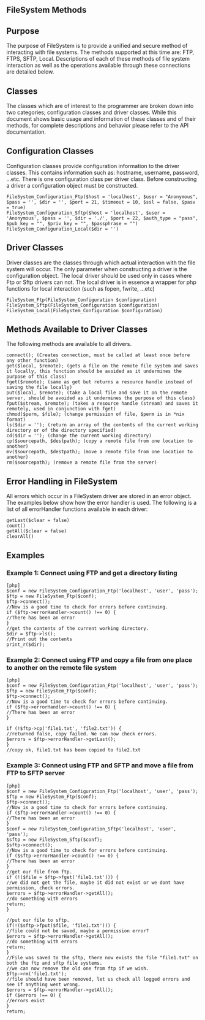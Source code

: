 FileSystem Methods
----------------------------------------

## Purpose
The purpose of FileSystem is to provide a unified and secure method of
interacting with file systems. The methods supported at this time
are: FTP, FTPS, SFTP, Local. Descriptions of each of these methods
of file system interaction as well as the operations available
through these connections are detailed below.

## Classes
The classes which are of interest to the programmer are broken down into
two categories; configuration classes and driver classes. While this
document shows basic usage and information of these classes and of
their methods, for complete descriptions and behavior please refer to
the API documentation.

## Configuration Classes
Configuration classes provide configuration information to the driver classes. This
contains information such as: hostname, username, password, ...etc.
There is one configuration class per driver class. Before
constructing a driver a configuration object must be constructed.

    FileSystem_Configuration_Ftp($host = 'localhost', $user = "Anonymous", $pass = '', $dir = '', $port = 21, $timeout = 10, $ssl = false, $pasv = true)
    FileSystem_Configuration_Sftp($host = 'localhost', $user = 'Anonymous', $pass = '', $dir = './', $port = 22, $auth_type = "pass", $pub_key = "", $priv_key = "", $passphrase = "")
    FileSystem_Configuration_Local($dir = '')

## Driver Classes
Driver classes are the classes through which actual interaction with the
file system will occur. The only parameter when constructing a driver
is the configuration object. The local driver should be used only in
cases where Ftp or Sftp drivers can not. The local driver is in
essence a wrapper for php functions for local interaction (such as
fopen, fwrite, ...etc)

    FileSystem_Ftp(FileSystem_Configuration $configuration)
    FileSystem_Sftp(FileSystem_Configuration $configuration)
    FileSystem_Local(FileSystem_Configuration $configuration)


## Methods Available to Driver Classes

The following methods are available to all drivers.

    connect(); (Creates connection, must be called at least once before any other function)
    get($local, $remote); (gets a file on the remote file system and saves it locally, this function should be avoided as it undermines the purpose of this class)
    fget($remote); (same as get but returns a resource handle instead of saving the file locally)
    put($local, $remote); (take a local file and save it on the remote server, should be avoided as it undermines the purpose of this class)
    fput($stream, $remote); (takes a resource handle (stream) and saves it remotely, used in conjunction with fget)
    chmod($perm, $file); (change permission of file, $perm is in *nix format)
    ls($dir = ''); (return an array of the contents of the current working directory or of the directory specified)
    cd($dir = ''); (change the current working directory)
    cp($sourcepath, $destpath); (copy a remote file from one location to another)
    mv($sourcepath, $destpath); (move a remote file from one location to another)
    rm($sourcepath); (remove a remote file from the server)


## Error Handling in FileSystem

All errors which occur in a FileSystem driver are stored in an error object. The examples below show how the error handler is used. The following is a list of all errorHandler functions available in each driver:

    getLast($clear = false)
    count()
    getAll($clear = false)
    clearAll() 

## Examples

### Example 1: Connect using FTP and get a directory listing

    [php]
    $conf = new FileSystem_Configuration_Ftp('localhost', 'user', 'pass');
    $ftp = new FileSystem_Ftp($conf);
    $ftp->connect();
    //Now is a good time to check for errors before continuing.
    if ($ftp->errorHandler->count() !== 0) {
    //There has been an error
    }
    //get the contents of the current working directory.
    $dir = $ftp->ls();
    //Print out the contents
    print_r($dir);


### Example 2: Connect using FTP and copy a file from one place to another on the remote file system

    [php]
    $conf = new FileSystem_Configuration_Ftp('localhost', 'user', 'pass');
    $ftp = new FileSystem_Ftp($conf);
    $ftp->connect();
    //Now is a good time to check for errors before continuing.
    if ($ftp->errorHandler->count() !== 0) {
    //There has been an error
    }
    
    if (!$ftp->cp('file1.txt', 'file2.txt')) {
    //returned false, copy failed. We can now check errors.
    $errors = $ftp->errorHandler->getLast();
    }
    //copy ok, file1.txt has been copied to file2.txt


### Example 3: Connect using FTP and SFTP and move a file from FTP to SFTP server

    [php]
    $conf = new FileSystem_Configuration_Ftp('localhost', 'user', 'pass');
    $ftp = new FileSystem_Ftp($conf);
    $ftp->connect();
    //Now is a good time to check for errors before continuing.
    if ($ftp->errorHandler->count() !== 0) {
    //There has been an error
    }
    $conf = new FileSystem_Configuration_Sftp('localhost', 'user', 'pass');
    $sftp = new FileSystem_Sftp($conf);
    $sftp->connect();
    //Now is a good time to check for errors before continuing.
    if ($sftp->errorHandler->count() !== 0) {
    //There has been an error
    }
    //get our file from ftp.
    if (!($file = $ftp->fget('file1.txt'))) {
    //we did not get the file, maybe it did not exist or we dont have permission, check errors.
    $errors = $ftp->errorHandler->getAll();
    //do something with errors
    return;
    }

    //put our file to sftp.
    if(!($sftp->fput($file, 'file1.txt'))) {
    //file could not be saved, maybe a permission error?
    $errors = $ftp->errorHandler->getAll();
    //do something with errors
    return;
    }
    //File was saved to the sftp, there now exists the file "file1.txt" on both the ftp and sftp file systems.
    //we can now remove the old one from ftp if we wish.
    $ftp->rm('file1.txt');
    //file should have been removed, let us check all logged errors and see if anything went wrong.
    $errors = $ftp->errorHandler->getAll();
    if ($errors !== 0) {
    //errors exist
    }
    return;
